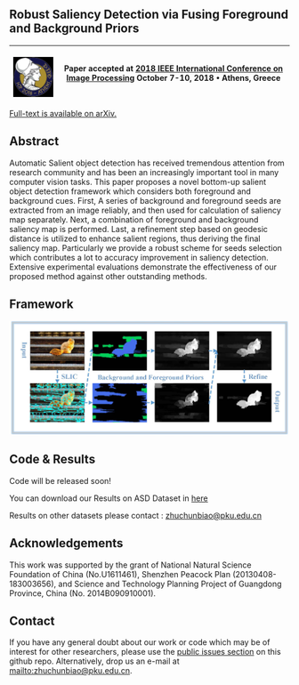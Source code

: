 ## Robust Saliency Detection via Fusing Foreground and Background Priors


|  ![ICIP 2018 logo][logo-ICIP] | Paper accepted at [2018 IEEE International Conference on Image Processing](https://2018.ieeeicip.org/) October 7-10, 2018 • Athens, Greece |
|:-:|---|

[logo-ICIP]: https://github.com/ChunbiaoZhu/FBP/blob/master/ICIP.png "ICIP 2018 logo"


[Full-text is available on arXiv.](https://arxiv.org/pdf/1711.00322.pdf)

## Abstract

 	
Automatic Salient object detection has received tremendous attention from research community and has been an increasingly
important tool in many computer vision tasks. This paper proposes a novel bottom-up salient object detection
framework which considers both foreground and background cues. First, A series of background and foreground seeds
are extracted from an image reliably, and then used for calculation
of saliency map separately. Next, a combination of
foreground and background saliency map is performed. Last,
a refinement step based on geodesic distance is utilized to
enhance salient regions, thus deriving the final saliency map.
Particularly we provide a robust scheme for seeds selection
which contributes a lot to accuracy improvement in saliency
detection. Extensive experimental evaluations demonstrate
the effectiveness of our proposed method against other outstanding
methods.


## Framework
![QFramework saliency detection](https://github.com/ChunbiaoZhu/FBP/blob/master/framework.jpg)

## Code & Results

Code will be released soon!

You can download our Results on ASD Dataset in [here](https://github.com/ChunbiaoZhu/FBP/blob/master/FBP-ASD.zip)

Results on other datasets please contact : zhuchunbiao@pku.edu.cn

## Acknowledgements

This work was supported by the grant of National Natural Science Foundation of China (No.U1611461), Shenzhen Peacock Plan (20130408-183003656), and Science and Technology Planning Project of Guangdong Province, China (No. 2014B090910001).


## Contact

If you have any general doubt about our work or code which may be of interest for other researchers, please use the [public issues section](https://github.com/ChunbiaoZhu/FBP/issues) on this github repo. Alternatively, drop us an e-mail at <mailto:zhuchunbiao@pku.edu.cn>.

